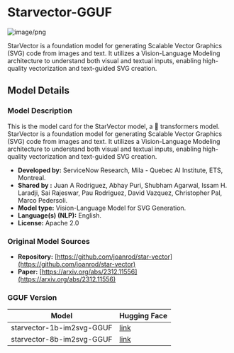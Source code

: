 # Starvector-GGUF

![image/png](https://cdn-uploads.huggingface.co/production/uploads/65c27c201b5b51dd4814fcd2/ULL7FkrMHA38I8olD7nEh.png)

StarVector is a foundation model for generating Scalable Vector Graphics (SVG) code from images and text. It utilizes a Vision-Language Modeling architecture to understand both visual and textual inputs, enabling high-quality vectorization and text-guided SVG creation.

## Model Details

### Model Description

This is the model card for the StarVector model, a 🤗 transformers model. StarVector is a foundation model for generating Scalable Vector Graphics (SVG) code from images and text. It utilizes a Vision-Language Modeling architecture to understand both visual and textual inputs, enabling high-quality vectorization and text-guided SVG creation.

- **Developed by:** ServiceNow Research, Mila - Quebec AI Institute, ETS, Montreal.
- **Shared by :** Juan A Rodriguez, Abhay Puri, Shubham Agarwal, Issam H. Laradji, Sai Rajeswar, Pau Rodriguez, David Vazquez, Christopher Pal, Marco Pedersoli.
- **Model type:** Vision-Language Model for SVG Generation.
- **Language(s) (NLP):** English.
- **License:** Apache 2.0

### Original Model Sources

- **Repository:** [https://github.com/joanrod/star-vector](https://github.com/joanrod/star-vector)
- **Paper:** [https://arxiv.org/abs/2312.11556](https://arxiv.org/abs/2312.11556)

### GGUF Version

| Model             | Hugging Face | 
|--------------------|-----------|
|starvector-1b-im2svg-GGUF| [link](https://huggingface.co/mod479711/starvector-1b-im2svg-GGUF)  |
|starvector-8b-im2svg-GGUF| [link](https://huggingface.co/mod479711/starvector-8b-im2svg-GGUF)  |

